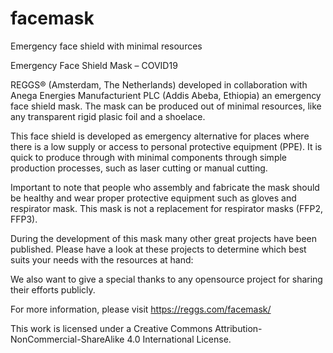 # facemask
Emergency face shield with minimal resources

Emergency Face Shield Mask – COVID19

REGGS® (Amsterdam, The Netherlands) developed in collaboration with Anega Energies Manufacturient PLC (Addis Abeba, Ethiopia) an emergency face shield mask. The mask can be produced out of minimal resources, like any transparent rigid plasic foil and a shoelace. 

This face shield is developed as emergency alternative for places where there is a low supply or access to personal protective equipment (PPE). It is quick to produce through with minimal components through simple production processes, such as laser cutting or manual cutting. 

Important to note that people who assembly and fabricate the mask should be healthy and wear proper protective equipment such as gloves and respirator mask. This mask is not a replacement for respirator masks (FFP2, FFP3). 

During the development of this mask many other great projects have been published. Please have a look at these projects to determine which best suits your needs with the resources at hand:


We also want to give a special thanks to any opensource project for sharing their efforts publicly.

For more information, please visit https://reggs.com/facemask/


 
This work is licensed under a Creative Commons Attribution-NonCommercial-ShareAlike 4.0 International License.
